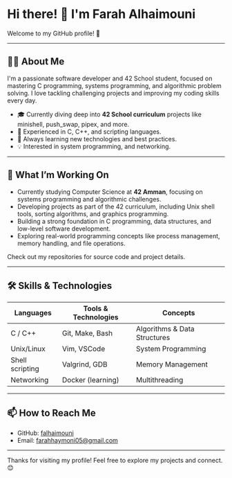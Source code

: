 # Hi there! 👋 I'm Farah Alhaimouni

Welcome to my GitHub profile! 🚀

---

## 👩‍💻 About Me

I'm a passionate software developer and 42 School student, focused on mastering C programming, systems programming, and algorithmic problem solving. I love tackling challenging projects and improving my coding skills every day.

- 🎓 Currently diving deep into **42 School curriculum** projects like minishell, push_swap, pipex, and more.
- 🔧 Experienced in C, C++, and scripting languages.
- 🌱 Always learning new technologies and best practices.
- 💡 Interested in system programming, and networking.

---

## 🚀 What I’m Working On

- Currently studying Computer Science at **42 Amman**, focusing on systems programming and algorithmic challenges.  
- Developing projects as part of the 42 curriculum, including Unix shell tools, sorting algorithms, and graphics programming.  
- Building a strong foundation in C programming, data structures, and low-level software development.  
- Exploring real-world programming concepts like process management, memory handling, and file operations.

Check out my repositories for source code and project details.

---

## 🛠️ Skills & Technologies

| Languages       | Tools & Technologies     | Concepts               |
|-----------------|--------------------------|------------------------|
| C / C++         | Git, Make, Bash          | Algorithms & Data Structures |
| Unix/Linux      | Vim, VSCode              | System Programming      |
| Shell scripting | Valgrind, GDB            | Memory Management       |
| Networking      | Docker (learning)        | Multithreading          |

---

## 📫 How to Reach Me

- GitHub: [falhaimouni](https://github.com/falhaimouni)  
- Email: farahhaymoni05@gmail.com

---

Thanks for visiting my profile! Feel free to explore my projects and connect. 😊

